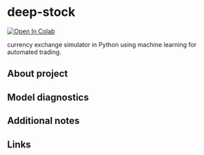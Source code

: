 # deep-stock
[![Open In Colab](https://colab.research.google.com/assets/colab-badge.svg)]( https://colab.research.google.com/drive/1nYgnXtHSsVlabxb4N9ftOD6GwJLF3PrK?usp=sharing )

currency exchange simulator in Python using machine learning for automated trading.


## About project



## Model diagnostics



## Additional notes



## Links
